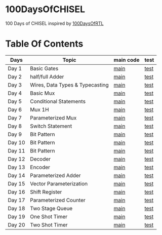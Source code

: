 # 100DaysOfCHISEL
100 Days of CHISEL inspired by [100DaysOfRTL](https://github.com/raulbehl/100DaysOfRTL)

# Table Of Contents
|  Days |  Topic | main code | test |
| --- | ---- | --- | --- |
| Day 1 | Basic Gates | [main](https://github.com/merledu/100DaysOfCHISEL/tree/main/src/main/scala/day1) | [test](https://github.com/merledu/100DaysOfCHISEL/tree/main/src/test/scala/day1) |
| Day 2 | half/full Adder | [main](https://github.com/merledu/100DaysOfCHISEL/tree/main/src/main/scala/day2) | [test](https://github.com/merledu/100DaysOfCHISEL/tree/main/src/test/scala/day2) |
| Day 3 | Wires, Data Types & Typecasting | [main](https://github.com/merledu/100DaysOfCHISEL/tree/main/src/main/scala/day3) | [test](https://github.com/merledu/100DaysOfCHISEL/tree/main/src/test/scala/day3) |
| Day 4 | Basic Mux | [main](https://github.com/merledu/100DaysOfCHISEL/tree/main/src/main/scala/day4) | [test](https://github.com/merledu/100DaysOfCHISEL/tree/main/src/test/scala/day4) |
| Day 5 |   Conditional Statements| [main](https://github.com/merledu/100DaysOfCHISEL/tree/main/src/main/scala/day5) |[test](https://github.com/merledu/100DaysOfCHISEL/tree/main/src/test/scala/day5) |
| Day 6 | Mux 1H | [main](https://github.com/Asghar-Raza/100DaysOfCHISEL/tree/main/src/main/scala/day6) | [test](https://github.com/Asghar-Raza/100DaysOfCHISEL/tree/main/src/test/scala/day6) |
| Day 7 | Parameterized Mux | [main](https://github.com/Asghar-Raza/100DaysOfCHISEL/tree/main/src/main/scala/day7) | [test](https://github.com/Asghar-Raza/100DaysOfCHISEL/tree/main/src/test/scala/day7) |
| Day 8 | Switch Statement | [main](https://github.com/Asghar-Raza/100DaysOfCHISEL/tree/main/src/main/scala/day8) | [test](https://github.com/Asghar-Raza/100DaysOfCHISEL/tree/main/src/test/scala/day8) |
| Day 9 | Bit Pattern | [main](https://github.com/merledu/100DaysOfCHISEL/tree/main/src/main/scala/day9) | [test](https://github.com/merledu/100DaysOfCHISEL/tree/main/src/test/scala/day9) |
| Day 10 | Bit Pattern | [main](https://github.com/merledu/100DaysOfCHISEL/tree/main/src/main/scala/day10) | [test](https://github.com/merledu/100DaysOfCHISEL/tree/main/src/test/scala/day10) |
| Day 11 | Bit Pattern | [main](https://github.com/merledu/100DaysOfCHISEL/tree/main/src/main/scala/day11) | [test](https://github.com/merledu/100DaysOfCHISEL/tree/main/src/test/scala/day11) |
| Day 12 | Decoder | [main](https://github.com/merledu/100DaysOfCHISEL/tree/main/src/main/scala/day12) | [test](https://github.com/merledu/100DaysOfCHISEL/tree/main/src/test/scala/day12) |
| Day 13 | Encoder | [main](https://github.com/merledu/100DaysOfCHISEL/tree/main/src/main/scala/day13) | [test](https://github.com/merledu/100DaysOfCHISEL/tree/main/src/test/scala/day13) |
| Day 14 | Parameterized Adder | [main](https://github.com/merledu/100DaysOfCHISEL/tree/main/src/main/scala/day14) | [test](https://github.com/merledu/100DaysOfCHISEL/tree/main/src/test/scala/day14) |
| Day 15 | Vector Parameterization | [main](https://github.com/merledu/100DaysOfCHISEL/tree/main/src/main/scala/day15) | [test](https://github.com/merledu/100DaysOfCHISEL/tree/main/src/test/scala/day15) |
| Day 16 | Shift Register | [main](https://github.com/merledu/100DaysOfCHISEL/tree/main/src/main/scala/day16) | [test](https://github.com/merledu/100DaysOfCHISEL/tree/main/src/test/scala/day16) |
| Day 17 | Parameterized Counter | [main](https://github.com/merledu/100DaysOfCHISEL/tree/main/src/main/scala/day17) | [test](https://github.com/merledu/100DaysOfCHISEL/tree/main/src/test/scala/day17) |
| Day 18 | Two Stage Queue | [main](https://github.com/merledu/100DaysOfCHISEL/tree/main/src/main/scala/day18) | [test](https://github.com/merledu/100DaysOfCHISEL/tree/main/src/test/scala/day18) |
| Day 19 | One Shot Timer | [main](https://github.com/merledu/100DaysOfCHISEL/tree/main/src/main/scala/day19) | [test](https://github.com/merledu/100DaysOfCHISEL/tree/main/src/test/scala/day19) |
| Day 20 | Two Shot Timer | [main](https://github.com/merledu/100DaysOfCHISEL/tree/main/src/main/scala/day20) | [test](https://github.com/merledu/100DaysOfCHISEL/tree/main/src/test/scala/day20) |